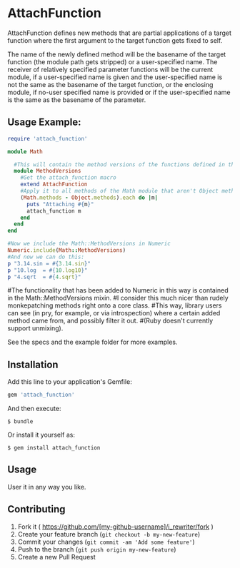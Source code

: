# AttachFunction

AttachFunction defines new methods that are partial applications of a target function where the first argument to the target function gets fixed to self.

The name of the newly defined method will be the basename of the target function (the module path gets stripped) or a user-specified name.
The receiver of relatively specified parameter functions will be the current module, if a user-specified name is given and 
the user-specified name is not the same as the basename of the target function, or the enclosing module, if no-user specified name is provided or 
if the user-specified name is the same as the basename of the parameter.

## Usage Example: 
```ruby
require 'attach_function'

module Math

  #This will contain the method versions of the functions defined in the Math module
  module MethodVersions
    #Get the attach_function macro
    extend AttachFunction
    #Apply it to all methods of the Math module that aren't Object methods
    (Math.methods - Object.methods).each do |m|
      puts "Attaching #{m}"
      attach_function m
    end
  end
end

#Now we include the Math::MethodVersions in Numeric
Numeric.include(Math::MethodVersions)
#And now we can do this:
p "3.14.sin = #{3.14.sin}"
p "10.log  = #{10.log10}"
p "4.sqrt  = #{4.sqrt}"
```

#The functionality that has been added to Numeric in this way is contained in the Math::MethodVersions mixin.
#I consider this much nicer than rudely monkepatching methods right onto a core class.
#This way, library users can see (in pry, for example, or via introspection) where a certain added method came from, and possibly filter it out.
#(Ruby doesn't currently support unmixing).

   
See the specs and the example folder for more examples.
## Installation

Add this line to your application's Gemfile:

```ruby
gem 'attach_function'
```

And then execute:

    $ bundle

Or install it yourself as:

    $ gem install attach_function

## Usage

User it in any way you like.

## Contributing

1. Fork it ( https://github.com/[my-github-username]/i_rewriter/fork )
2. Create your feature branch (`git checkout -b my-new-feature`)
3. Commit your changes (`git commit -am 'Add some feature'`)
4. Push to the branch (`git push origin my-new-feature`)
5. Create a new Pull Request
